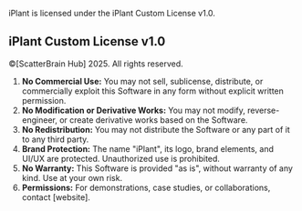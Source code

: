 iPlant is licensed under the iPlant Custom License v1.0.

## iPlant Custom License v1.0
©[ScatterBrain Hub] 2025. All rights reserved.

1. **No Commercial Use:** You may not sell, sublicense, distribute, or commercially exploit this Software in any form without explicit written permission.
2. **No Modification or Derivative Works:** You may not modify, reverse-engineer, or create derivative works based on the Software.
3. **No Redistribution:** You may not distribute the Software or any part of it to any third party.
4. **Brand Protection:** The name "iPlant", its logo, brand elements, and UI/UX are protected. Unauthorized use is prohibited.
5. **No Warranty:** This Software is provided "as is", without warranty of any kind. Use at your own risk.
6. **Permissions:** For demonstrations, case studies, or collaborations, contact [website].
